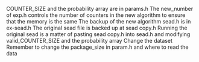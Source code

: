 COUNTER_SIZE and the probability array are in params.h
The new_number of exp.h controls the number of counters in the new algorithm to ensure that the memory is the same
The backup of the new algorithm sead.h is in ex-sead.h
The original sead file is backed up at sead copy.h
Running the original sead is a matter of pasting sead copy.h into sead.h and modifying valid_COUNTER_SIZE and the probability array
Change the dataset Remember to change the package_size in param.h and where to read the data